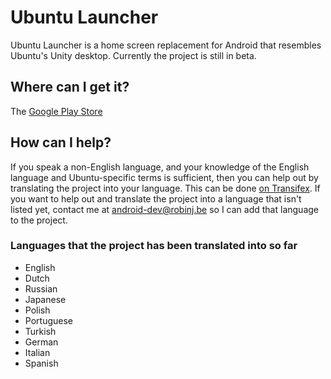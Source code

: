 Ubuntu Launcher
===============

Ubuntu Launcher is a home screen replacement for Android that resembles Ubuntu's Unity desktop. Currently the project is still in beta.

## Where can I get it?

The [Google Play Store](https://play.google.com/store/apps/details?id=be.robinj.ubuntu)

## How can I help?

If you speak a non-English language, and your knowledge of the English language and Ubuntu-specific terms is sufficient, then you can help out by translating the project into your language. This can be done [on Transifex](https://www.transifex.com/projects/p/ubuntu-launcher/).
If you want to help out and translate the project into a language that isn't listed yet, contact me at android-dev@robinj.be so I can add that language to the project.

### Languages that the project has been translated into so far

* English
* Dutch
* Russian
* Japanese
* Polish
* Portuguese
* Turkish
* German
* Italian
* Spanish
